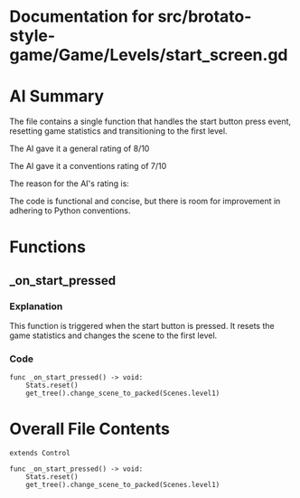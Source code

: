 # Documentation for src/brotato-style-game/Game/Levels/start_screen.gd

# AI Summary
The file contains a single function that handles the start button press event, resetting game statistics and transitioning to the first level.

The AI gave it a general rating of 8/10

The AI gave it a conventions rating of 7/10

The reason for the AI's rating is:

The code is functional and concise, but there is room for improvement in adhering to Python conventions.
# Functions

## _on_start_pressed
### Explanation
This function is triggered when the start button is pressed. It resets the game statistics and changes the scene to the first level.
### Code
```godot
func _on_start_pressed() -> void:
	Stats.reset()
	get_tree().change_scene_to_packed(Scenes.level1)
```
# Overall File Contents
```godot
extends Control

func _on_start_pressed() -> void:
	Stats.reset()
	get_tree().change_scene_to_packed(Scenes.level1)

```
